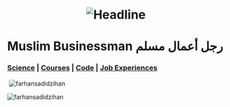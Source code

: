 <h1 align=center>
    <img src="https://readme-typing-svg.herokuapp.com?font=Poppins&size=32&duration=3500&color=C9D1D1FF&center=true&width=600&lines=Founder;CEO;Investor" alt="Headline" />
</h1>

# Muslim Businessman رجل أعمال مسلم
### [Science](https://online.udvash-unmesh.com/Routine/PastClasses) | [Courses](https://www.coursera.org/my-learning) | [Code](https://replit.com/repls) | [Job Experiences](https://www.theforage.com/achievements)

<p>&nbsp;<img align="center" src="https://github-readme-stats.vercel.app/api?username=farhansadidzihan&show_icons=true&locale=en&theme=radical" alt="farhansadidzihan" /></p>

<p><img align="center" src="https://github-readme-streak-stats.herokuapp.com/?user=farhansadidzihan&theme=radical" alt="farhansadidzihan" /></p>
